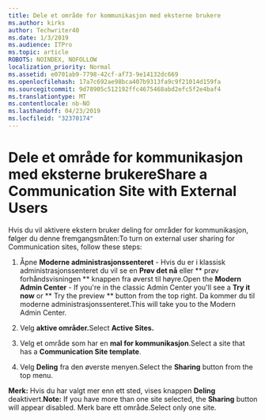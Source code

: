 ```yaml
---
title: Dele et område for kommunikasjon med eksterne brukere
ms.author: kirks
author: Techwriter40
ms.date: 1/3/2019
ms.audience: ITPro
ms.topic: article
ROBOTS: NOINDEX, NOFOLLOW
localization_priority: Normal
ms.assetid: e0701ab9-7798-42cf-af73-9e14132dc669
ms.openlocfilehash: 17a7c692ae98bca407b9313fa9c9f21014d159fa
ms.sourcegitcommit: 9d78905c512192ffc4675468abd2efc5f2e4baf4
ms.translationtype: MT
ms.contentlocale: nb-NO
ms.lasthandoff: 04/23/2019
ms.locfileid: "32370174"
---
```

# <a name="share-a-communication-site-with-external-users"></a><span data-ttu-id="b2063-102">Dele et område for kommunikasjon med eksterne brukere</span><span class="sxs-lookup"><span data-stu-id="b2063-102">Share a Communication Site with External Users</span></span>

<span data-ttu-id="b2063-103">Hvis du vil aktivere ekstern bruker deling for områder for kommunikasjon, følger du denne fremgangsmåten:</span><span class="sxs-lookup"><span data-stu-id="b2063-103">To turn on external user sharing for Communication sites, follow these steps:</span></span> 
  
1. <span data-ttu-id="b2063-104">Åpne **Moderne administrasjonssenteret** - Hvis du er i klassisk administrasjonssenteret du vil se en **Prøv det nå** eller \*\* prøv forhåndsvisningen \*\* knappen fra øverst til høyre.</span><span class="sxs-lookup"><span data-stu-id="b2063-104">Open the **Modern Admin Center** - If you're in the classic Admin Center you'll see a **Try it now** or \*\* Try the preview \*\* button from the top right.</span></span> <span data-ttu-id="b2063-105">Da kommer du til moderne administrasjonssenteret.</span><span class="sxs-lookup"><span data-stu-id="b2063-105">This will take you to the Modern Admin Center.</span></span> 
  
2. <span data-ttu-id="b2063-106">Velg **aktive områder.**</span><span class="sxs-lookup"><span data-stu-id="b2063-106">Select **Active Sites.**</span></span>
  
3. <span data-ttu-id="b2063-107">Velg et område som har en **mal for kommunikasjon**.</span><span class="sxs-lookup"><span data-stu-id="b2063-107">Select a site that has a **Communication Site template**.</span></span> 
  
4. <span data-ttu-id="b2063-108">Velg **Deling** fra den øverste menyen.</span><span class="sxs-lookup"><span data-stu-id="b2063-108">Select the **Sharing** button from the top menu.</span></span> 
  
 <span data-ttu-id="b2063-109">**Merk:** Hvis du har valgt mer enn ett sted, vises knappen **Deling** deaktivert.</span><span class="sxs-lookup"><span data-stu-id="b2063-109">**Note:** If you have more than one site selected, the **Sharing** button will appear disabled.</span></span> <span data-ttu-id="b2063-110">Merk bare ett område.</span><span class="sxs-lookup"><span data-stu-id="b2063-110">Select only one site.</span></span> 
  


